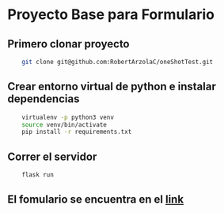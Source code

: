 # Proyecto Base para Formulario

## Primero clonar proyecto
    
```bash
    git clone git@github.com:RobertArzolaC/oneShotTest.git
```

## Crear entorno virtual de python e instalar dependencias

```bash
    virtualenv -p python3 venv
    source venv/bin/activate
    pip install -r requirements.txt
```

## Correr el servidor

```bash
    flask run
```

## El fomulario se encuentra en el [link](http://0.0.0.0:5000/signup/)

